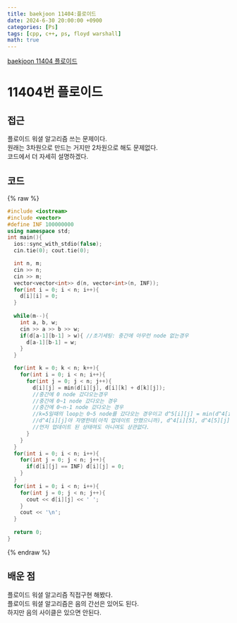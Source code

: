 ```yaml
---
title: baekjoon 11404:플로이드
date: 2024-6-30 20:00:00 +0900
categories: [Ps]
tags: [cpp, c++, ps, floyd warshall]
math: true
---
```


[baekjoon 11404 플로이드](https://www.acmicpc.net/problem/11404)

# 11404번 플로이드

## 접근
플로이드 워셜 알고리즘 쓰는 문제이다.  
원래는 3차원으로 만드는 거지만 2차원으로 해도 문제없다.  
코드에서 더 자세히 설명하겠다.

## 코드
{% raw %}
```cpp
#include <iostream>
#include <vector>
#define INF 100000000
using namespace std;
int main(){
  ios::sync_with_stdio(false);
  cin.tie(0); cout.tie(0);

  int n, m;
  cin >> n;
  cin >> m;
  vector<vector<int>> d(n, vector<int>(n, INF));
  for(int i = 0; i < n; i++){
    d[i][i] = 0;
  }
  
  while(m--){
    int a, b, w;
    cin >> a >> b >> w;
    if(d[a-1][b-1] > w){ //초기세팅: 중간에 아무런 node 없는경우
      d[a-1][b-1] = w;
    }
  }

  for(int k = 0; k < n; k++){
    for(int i = 0; i < n; i++){
      for(int j = 0; j < n; j++){
        d[i][j] = min(d[i][j], d[i][k] + d[k][j]);
        //중간에 0 node 갔다오는경우
        //중간에 0~1 node 갔다오는 경우
        //중간에 0~n-1 node 갔다오는 경우
        //k=5일때의 loop는 0~5 node를 갔다오는 경우이고 d^5[i][j] = min(d^4[i][j], d^4[i][5]+d^4[5][j])이다. 
        //d^4[i][j]야 자명한데(아직 업데이트 안했으니까), d^4[i][5], d^4[5][j]인지는 사실 d^5[i][5] == d^4[i][5], d^5[5][j] == d^4[5][j]이므로 
        //먼저 업데이트 된 상태여도 아니여도 상관없다.
      }
    }
  }
  for(int i = 0; i < n; i++){
    for(int j = 0; j < n; j++){
      if(d[i][j] == INF) d[i][j] = 0;
    }
  }
  for(int i = 0; i < n; i++){
    for(int j = 0; j < n; j++){
      cout << d[i][j] << ' ';
    }
    cout << '\n';
  }
  
  return 0;
}
```
{% endraw %}
 

## 배운 점
플로이드 워셜 알고리즘 직접구현 해봤다.  
플로이드 워셜 알고리즘은 음의 간선은 있어도 된다.  
하지만 음의 사이클은 있으면 안된다.
